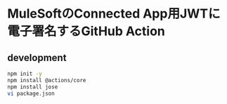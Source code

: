 # MuleSoftのConnected App用JWTに電子署名するGitHub Action
## development
```sh
npm init -y
npm install @actions/core
npm install jose
vi package.json
```